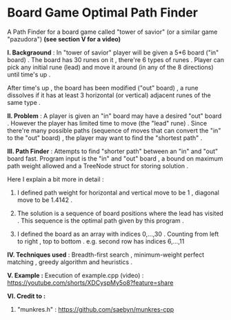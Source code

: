 # Board Game Optimal Path Finder
A Path Finder for a board game called "tower of savior" (or a similar game "pazudora") **(see section V for a video)**

**I. Backgraound** : 
In "tower of savior" player will be given a 5*6 board ("in" board) . The board has 30 runes on it , there're 6 types of runes . Player can pick any initial rune (lead) and move it around (in any of the 8 directions) until time's up . 

After time's up , the board has been modified ("out" board) , a rune dissolves if it has at least 3 horizontal (or vertical) adjacent runes of the same type . 

**II. Problem** : 
A player is given an "in" board may have a desired "out" board . However the player has limited time to move (the "lead" rune) . Since there're many possible paths (sequence of moves that can convert the "in" to the "out" board) , the player may want to find the "shortest path" .

**III. Path Finder** : Attempts to find "shorter path" between an "in" and "out" board fast. Program input is the "in" and "out" board , a bound on maximum path weight allowed and a TreeNode struct for storing solution . 

Here I explain a bit more in detail :

1. I defined path weight for horizontal and vertical move to be 1 , diagonal move to be 1.4142 . 

2. The solution is a sequence of board positions where the lead has visited . This sequence is the optimal path given by this program .

3. I defined the board as an array with indices 0,...,30 . Counting from left to right , top to bottom . e.g. second row has indices 6,...,11

**IV. Techniques used** : Breadth-first search , minimum-weight perfect matching , greedy algorithm and heuristics .

**V. Example :**
Execution of example.cpp (video) : https://youtube.com/shorts/XDCyspMy5o8?feature=share

**VI. Credit to :** 
1. "munkres.h"  : https://github.com/saebyn/munkres-cpp
